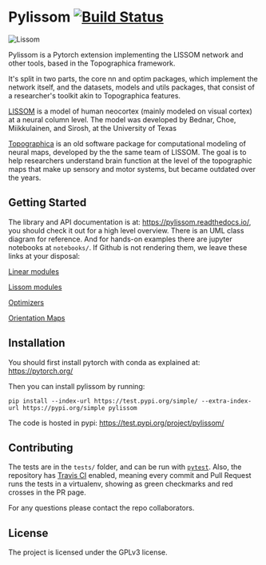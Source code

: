 
Pylissom [![Build Status](https://travis-ci.com/hernanbari/pylissom.svg?branch=master)](https://travis-ci.com/hernanbari/pylissom)
========

![Lissom](http://homepages.inf.ed.ac.uk/jbednar/images/000506_or_map_128MB.RF-LISSOM.anim.gif)

Pylissom is a Pytorch extension implementing the LISSOM network and other tools, based in the Topographica framework.

It's split in two parts, the core nn and optim packages, which implement the network itself,
 and the datasets, models and utils packages, that consist of a researcher's toolkit akin to Topographica features.

[LISSOM](http://homepages.inf.ed.ac.uk/jbednar/rflissom_small.html) is a model of human neocortex (mainly modeled on visual cortex) at a neural column level. The model was developed by Bednar, Choe, Miikkulainen, and Sirosh, at the University of Texas

[Topographica](http://ioam.github.io/topographica/index.html) is an old software package for computational modeling of neural maps, developed by the the same team of LISSOM. The goal is to help researchers understand brain function at the level of the topographic maps that make up sensory and motor systems, but became outdated over the years.


Getting Started
---------------

The library and API documentation is at: https://pylissom.readthedocs.io/, you should check it out for a high level overview. There is an UML class diagram for reference. And for hands-on examples there are jupyter notebooks at `notebooks/`. If Github is not rendering them, we leave these links at your disposal:

[Linear modules](https://nbviewer.jupyter.org/github/hernanbari/pylissom/blob/master/notebooks/Tests_simple_modules.ipynb)

[Lissom modules](https://nbviewer.jupyter.org/github/hernanbari/pylissom/blob/master/notebooks/Tests_lissom_modules.ipynb)

[Optimizers](https://nbviewer.jupyter.org/github/hernanbari/pylissom/blob/master/notebooks/Test_optimizers.ipynb)

[Orientation Maps](https://nbviewer.jupyter.org/github/hernanbari/pylissom/blob/master/notebooks/Orientation_preferences.ipynb)


Installation
------------

You should first install pytorch with conda as explained at: https://pytorch.org/

Then you can install pylissom by running:

    pip install --index-url https://test.pypi.org/simple/ --extra-index-url https://pypi.org/simple pylissom    
    
The code is hosted in pypi: https://test.pypi.org/project/pylissom/

Contributing
------------

The tests are in the `tests/` folder, and can be run with [`pytest`](https://docs.pytest.org/en/latest/). Also, the repository has [Travis CI](https://docs.travis-ci.com/) enabled, meaning every commit and Pull Request runs the tests in a virtualenv, showing as green checkmarks and red crosses in the PR page.

For any questions please contact the repo collaborators.

License
-------

The project is licensed under the GPLv3 license.
